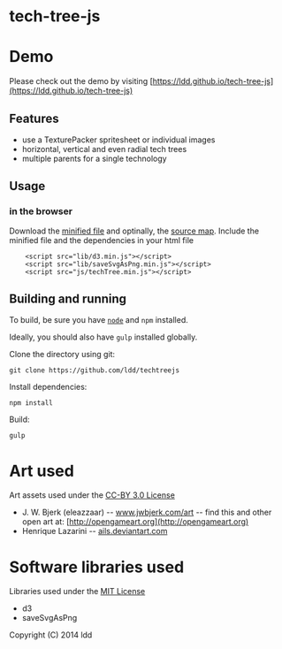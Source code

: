 tech-tree-js 
===
# Demo
Please check out the demo by visiting [https://ldd.github.io/tech-tree-js](https://ldd.github.io/tech-tree-js)

## Features
- use a TexturePacker spritesheet or individual images
- horizontal, vertical and even radial tech trees
- multiple parents for a single technology

## Usage
### in the browser
Download the [minified file](dist/js/techtree.min.js.map) and optinally, the [source map](dist/js/techtree.min.js.map). Include the minified file and the dependencies in your html file 
```
    <script src="lib/d3.min.js"></script>
    <script src="lib/saveSvgAsPng.min.js"></script>
    <script src="js/techTree.min.js"></script>
```


## Building and running

To build, be sure you have [```node```](http://nodejs.org) and ```npm``` installed.

Ideally, you should also have ```gulp``` installed globally.

Clone the directory using git:

    git clone https://github.com/ldd/techtreejs

Install dependencies:

    npm install

Build:

    gulp

Art used
===
Art assets used under the [CC-BY 3.0 License](https://creativecommons.org/licenses/by/3.0/)

- J. W. Bjerk (eleazzaar) -- www.jwbjerk.com/art  -- find this and other open art at: [http://opengameart.org](http://opengameart.org)
- Henrique Lazarini -- [ails.deviantart.com](ails.deviantart.com)

Software libraries used
===

Libraries used under the [MIT License](http://www.opensource.org/licenses/mit-license.php)
- d3
- saveSvgAsPng

Copyright (C) 2014 ldd
